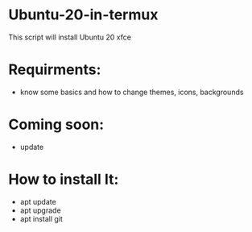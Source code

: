 # Ubuntu-20-in-termux
This script will install Ubuntu 20 xfce
# Requirments:
- know some basics and how to change themes, icons, backgrounds
# Coming soon:
- update
# How to install It:
- apt update
- apt upgrade
- apt install git

